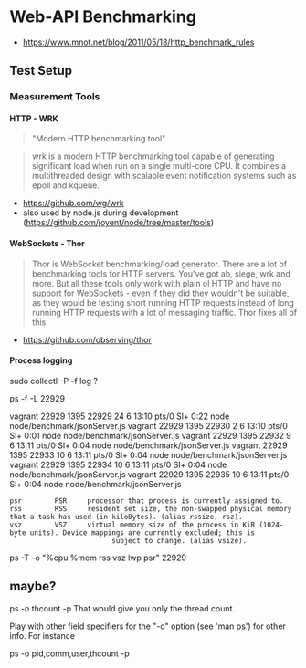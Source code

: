 # Web-API Benchmarking


- https://www.mnot.net/blog/2011/05/18/http_benchmark_rules

## Test Setup

### Measurement Tools 

#### HTTP - WRK 

>"Modern HTTP benchmarking tool"

>wrk is a modern HTTP benchmarking tool capable of generating significant
   load when run on a single multi-core CPU. It combines a multithreaded
   design with scalable event notification systems such as epoll and kqueue.
 

- https://github.com/wg/wrk
- also used by node.js during development (https://github.com/joyent/node/tree/master/tools)

#### WebSockets - Thor

>Thor is WebSocket benchmarking/load generator. 
There are a lot of benchmarking tools for HTTP servers. You've got ab, siege, wrk and more. 
But all these tools only work with plain ol HTTP and have no support for WebSockets - even if they did they wouldn't be suitable, as they would be testing short running HTTP requests instead of long running HTTP requests with a lot of messaging traffic.
Thor fixes all of this.

- https://github.com/observing/thor


#### Process logging
sudo collectl -P -f log ? 

ps -f -L 22929

vagrant  22929  1395 22929 24    6 13:10 pts/0    Sl+    0:22 node node/benchmark/jsonServer.js
vagrant  22929  1395 22930  2    6 13:10 pts/0    Sl+    0:01 node node/benchmark/jsonServer.js
vagrant  22929  1395 22932  9    6 13:11 pts/0    Sl+    0:04 node node/benchmark/jsonServer.js
vagrant  22929  1395 22933 10    6 13:11 pts/0    Sl+    0:04 node node/benchmark/jsonServer.js
vagrant  22929  1395 22934 10    6 13:11 pts/0    Sl+    0:04 node node/benchmark/jsonServer.js
vagrant  22929  1395 22935 10    6 13:11 pts/0    Sl+    0:04 node node/benchmark/jsonServer.js

    psr        PSR     processor that process is currently assigned to.
    rss        RSS     resident set size, the non-swapped physical memory that a task has used (in kiloBytes). (alias rssize, rsz).
    vsz        VSZ     virtual memory size of the process in KiB (1024-byte units). Device mappings are currently excluded; this is
                             subject to change. (alias vsize).


ps -T -o "%cpu %mem rss vsz lwp psr" 22929


## maybe?
ps -o thcount -p <process id>
That would give you only the thread count.

Play with other field specifiers for the "-o" option (see 'man ps') for other info. For instance

ps -o pid,comm,user,thcount -p <process id>
